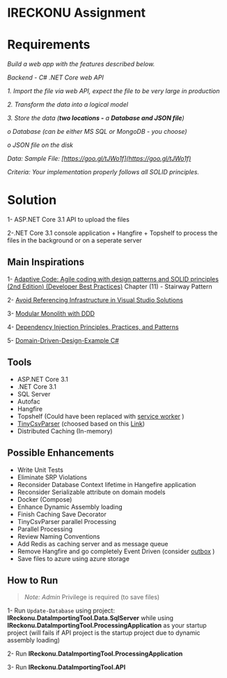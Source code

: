 # IRECKONU Assignment 

# Requirements
_Build a web app with the features described below._

_Backend - C# .NET Core web API_

_1. Import the file via web API, expect the file to be very large in production_

_2. Transform the data into a logical model_

_3. Store the data (**two locations -** a **Database and JSON file**)_

_o Database (can be either MS SQL or MongoDB - you choose)_

_o JSON file on the disk_

_Data: Sample File: [https://goo.gl/tJWo1f](https://goo.gl/tJWo1f)_

_Criteria: Your implementation properly follows all SOLID principles._

# Solution

1- ASP.NET Core 3.1 API to upload the files

2-.NET Core 3.1 console application + Hangfire + Topshelf to process the files in the background or on a seperate server 

## Main Inspirations

1- [Adaptive Code: Agile coding with design patterns and SOLID principles (2nd Edition) (Developer Best Practices)](https://www.amazon.com/Adaptive-Code-principles-Developer-Practices/dp/1509302581) Chapter (11) - Stairway Pattern

2-  [Avoid Referencing Infrastructure in Visual Studio Solutions](https://ardalis.com/avoid-referencing-infrastructure-in-visual-studio-solutions)

3- [Modular Monolith with DDD](https://github.com/kgrzybek/modular-monolith-with-ddd)

4- [Dependency Injection Principles, Practices, and Patterns](https://www.manning.com/books/dependency-injection-principles-practices-patterns)

5- [Domain-Driven-Design-Example C#](https://github.com/zkavtaskin/Domain-Driven-Design-Example)

## Tools

-  ASP.NET Core 3.1
-  .NET Core 3.1
-  SQL Server
-  Autofac
-  Hangfire
-  Topshelf (Could have been replaced with  [service worker](https://docs.microsoft.com/en-us/aspnet/core/fundamentals/host/hosted-services?view=aspnetcore-3.1&tabs=visual-studio) )
- [TinyCsvParser](http://bytefish.github.io/TinyCsvParser/index.html) (choosed based on this [Link](https://dotnetcoretutorials.com/2018/08/04/csv-parsing-in-net-core/))
- Distributed Caching (In-memory)


## Possible Enhancements

- Write Unit Tests 
- Eliminate SRP Violations
- Reconsider Database Context lifetime in Hangefire application 
- Reconsider Serializable attribute on domain models
- Docker (Compose)
- Enhance Dynamic Assembly loading
- Finish Caching Save Decorator
- TinyCsvParser parallel Processing
- Parallel Processing 
-  Review Naming Conventions
- Add Redis as caching server and as message queue
- Remove Hangfire and go completely Event Driven (consider [outbox](http://www.kamilgrzybek.com/design/the-outbox-pattern/) )
- Save files to azure using azure storage
## How to Run
> **Note:* Admin* Privilege is required (to save files)

1- Run `Update-Database` using project: **IReckonu.DataImportingTool.Data.SqlServer** while using **IReckonu.DataImportingTool.ProcessingApplication** as your startup project (will fails if API project is the startup project due to dynamic assembly loading)

2- Run **IReckonu.DataImportingTool.ProcessingApplication**

3- Run **IReckonu.DataImportingTool.API**
